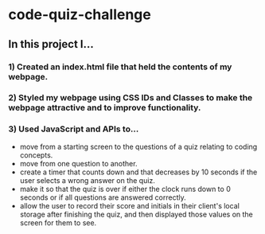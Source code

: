 # code-quiz-challenge

## In this project I...
### 1) Created an index.html file that held the contents of my webpage.
### 2) Styled my webpage using CSS IDs and Classes to make the webpage attractive and to improve functionality.
### 3) Used JavaScript and APIs to...
* move from a starting screen to the questions of a quiz relating to coding concepts.
* move from one question to another.
* create a timer that counts down and that decreases by 10 seconds if the user selects a wrong answer on the quiz.
* make it so that the quiz is over if either the clock runs down to 0 seconds or if all questions are answered correctly.
* allow the user to record their score and initials in their client's local storage after finishing the quiz, and then displayed those values on the screen for them to see.